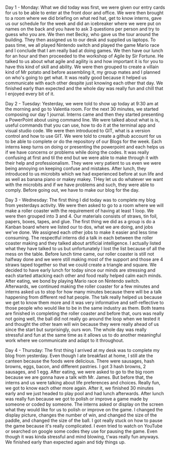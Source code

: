 Day 1 - Monday:
What we did today was first, we were given our entry cards for us to be able to enter at the front door and office. We were then brought to a room where we did briefing on what red hat, get to know interns, gave us our schedule for the week and did an icebreaker where we were put on names on the back and you have to ask 3 questions per person and try to guess who you are. We then met Becky, who gave us the tour around the building. They then assigned us to our desk and supplied us laptops. To pass time, we all played Nintendo switch and played the game Mario race and I conclude that I am really bad at doing games. We then have our lunch for an hour and then proceeded to the workshop of Agile by Sir Fortune. He talked to us about what agile and agility is and how important it is for you to have this kind of skill and ability. We were then grouped to create a villain kind of Mr potato and before assembling it, my group mates and I planned on who's going to get what. It was really good because it helped us communicate with each other despite just knowing each other that day. We finished early than expected and the whole day was really fun and chill that I enjoyed every bit of it.

Day 2 - Tuesday:
Yesterday, we were told to show up today at 9:30 am at the morning and go to Valentia room. For the next 30 minutes, we started composing our day 1 journal. Interns came and then they started presenting a PowerPoint about using command line. We were talked about what is is, useful commands that you can use, how to do it at the terminal app and visual studio code. We were then introduced to GIT, what is a version control and how to use GIT.  We were told to create a github account for us to be able to complete or do the repository of our Blogs for the week. Each interns keep turns on doing or presenting the powerpoint and each helps us if we have concerns or problems while doing the codes. It was really confusing at first and til the end but we were able to make through it with their help and professionalism. They were very patient to us even we were being annoying on keeping confuse and mistakes. After lunch, they introduced to us microbits which we had experienced before at sun life and as well as banana piano or makey makey. THey let us do whatever we want with the microbits and if we have problems and such, they were able to comply. Before going out, we have to make our blog for the day.

Day 3 - Wednesday:
The first thing I did today was to complete my blog from yesterdays activity. We were then asked to go to a room where we will make a roller coaster with the requirement of having at least 1 loop. We were then grouped into 3 and 4. Our materials consists of straws, tin foil, papers, boxes, tapes, and glue. The first thing we did as a group is do a Kanban board where we listed our to dos, what we are doing, and jobs we've done. We assigned each other jobs to make it easier and less time consuming. The respectful interns did a talk in each between the roller coaster making and they talked about artificial intelligence. I actually listed what they have talked to us but unfortunately I lost the list because of all the mess on the table. Before lunch time came, our roller coaster is still not halfway done and we were still making most of the support and those are 4 straws taped together so that we could create a triangle and square. We decided to have early lunch for today since our minds are stressing and each started attacking each other and food really helped calm each minds. After eating, we bond by playing Mario race on Nintendo switch. Afterwards, we continued making the roller coaster for a few minutes and interns asked us to stop for how many minutes because there will be a talk happening from different red hat people. The talk really helped us because we get to know them more and it was very informative and self-reflective to those people who would like to be in the same industry as them. Both teams are finished in completing the roller coaster and before that, ours was really not going well, the ball did not really go around the loop when we tested it and thought the other team will win because they were really ahead of us since the start but surprisingly, ours won. The whole day was really stressful and fun at the same time as it allows us to do another meaningful work where we communicate and adapt to it throughout.

Day 4 - Thursday:
The first thing I arrived at my desk was to complete my blog from yesterday. Even though I ate breakfast at home, I still ate the canteen because the foods were delicious. There were sausages, hash browns, eggs, bacon, and different pastries. I got 3 hash browns, 2 sausages, and 1 egg. After eating, we were asked to go to the big room because we are gonna have a talk with Mr. James. But before that, the interns and us were talking about life preferences and choices. Really fun, we got to know each other more again. After it, we finished 30 minutes early and we just headed to play pool and had lunch afterwards. After lunch was really fun because we got to polish or improve a game made by someone or coded by someone. The interns asked or display on the screen what they would like for us to polish or improve on the game. I changed the display picture, changes the number of win, and changed the size of the paddle, and changed the size of the ball. I got really stuck on how to pause the game because it's really complicated. I even tried to watch on YouTube or searched on google some codes they use for pausing the game. Even though it was kinda stressful and mind blowing, t'was really fun anyways. We finished early than expected again and tidy things up.

